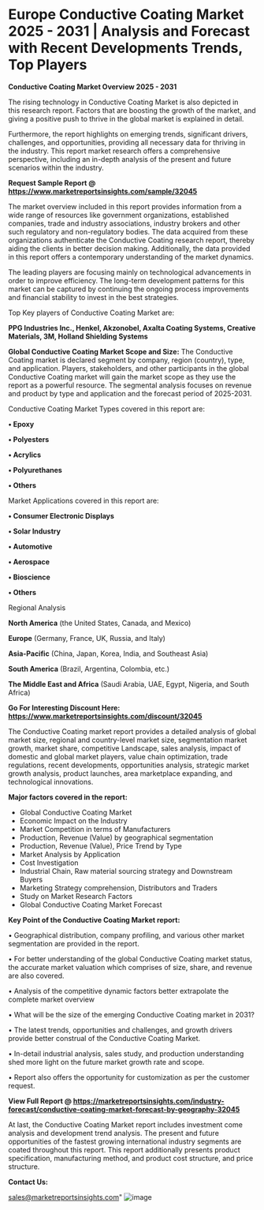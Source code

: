  # Europe Conductive Coating Market 2025 - 2031 | Analysis and Forecast with Recent Developments Trends, Top Players

<Strong> Conductive Coating Market Overview 2025 - 2031</strong>

The rising technology in Conductive Coating Market is also depicted in this research report. Factors that are boosting the growth of the market, and giving a positive push to thrive in the global market is explained in detail.

Furthermore, the report highlights on emerging trends, significant drivers, challenges, and opportunities, providing all necessary data for thriving in the industry. This report market research offers a comprehensive perspective, including an in-depth analysis of the present and future scenarios within the industry.

<strong>Request Sample Report @ <a href=https://www.marketreportsinsights.com/sample/32045>https://www.marketreportsinsights.com/sample/32045</a></strong>

The market overview included in this report provides information from a wide range of resources like government organizations, established companies, trade and industry associations, industry brokers and other such regulatory and non-regulatory bodies. The data acquired from these organizations authenticate the Conductive Coating research report, thereby aiding the clients in better decision making. Additionally, the data provided in this report offers a contemporary understanding of the market dynamics.

The leading players are focusing mainly on technological advancements in order to improve efficiency. The long-term development patterns for this market can be captured by continuing the ongoing process improvements and financial stability to invest in the best strategies.

Top Key players of Conductive Coating Market are:

<strong>PPG Industries Inc., Henkel, Akzonobel, Axalta Coating Systems, Creative Materials, 3M, Holland Shielding Systems</strong>

<strong><b>Global Conductive Coating Market Scope and Size:</b></strong>
The Conductive Coating market is declared segment by company, region (country), type, and application. Players, stakeholders, and other participants in the global Conductive Coating market will gain the market scope as they use the report as a powerful resource. The segmental analysis focuses on revenue and product by type and application and the forecast period of 2025-2031.

Conductive Coating Market Types covered in this report are:

<strong>• Epoxy

• Polyesters

• Acrylics

• Polyurethanes

• Others</strong>

Market Applications covered in this report are:

<strong>• Consumer Electronic Displays

• Solar Industry

• Automotive

• Aerospace

• Bioscience

• Others</strong> 

Regional Analysis

<strong>North America</strong> (the United States, Canada, and Mexico)

<strong>Europe</strong> (Germany, France, UK, Russia, and Italy)

<strong>Asia-Pacific</strong> (China, Japan, Korea, India, and Southeast Asia)

<strong>South America</strong> (Brazil, Argentina, Colombia, etc.)

<strong>The Middle East and Africa</strong> (Saudi Arabia, UAE, Egypt, Nigeria, and South Africa)

<strong>Go For Interesting Discount Here: <a href=https://www.marketreportsinsights.com/discount/32045>https://www.marketreportsinsights.com/discount/32045</a></strong>

The Conductive Coating market report provides a detailed analysis of global market size, regional and country-level market size, segmentation market growth, market share, competitive Landscape, sales analysis, impact of domestic and global market players, value chain optimization, trade regulations, recent developments, opportunities analysis, strategic market growth analysis, product launches, area marketplace expanding, and technological innovations.

<strong><b>Major factors covered in the report:</b></strong>
<ul>
  <li>Global Conductive Coating Market </li>
  <li>Economic Impact on the Industry</li>
  <li>Market Competition in terms of Manufacturers</li>
  <li>Production, Revenue (Value) by geographical segmentation</li>
  <li>Production, Revenue (Value), Price Trend by Type</li>
  <li>Market Analysis by Application</li>
  <li>Cost Investigation</li>
  <li>Industrial Chain, Raw material sourcing strategy and Downstream Buyers</li>
  <li>Marketing Strategy comprehension, Distributors and Traders</li>
  <li>Study on Market Research Factors</li>
  <li>Global Conductive Coating Market Forecast</li>
</ul>

<strong><b>Key Point of the Conductive Coating Market report:</b></strong>

• Geographical distribution, company profiling, and various other market segmentation are provided in the report.

• For better understanding of the global Conductive Coating market status, the accurate market valuation which comprises of size, share, and revenue are also covered.

• Analysis of the competitive dynamic factors better extrapolate the complete market overview

• What will be the size of the emerging Conductive Coating market in 2031?

• The latest trends, opportunities and challenges, and growth drivers provide better construal of the Conductive Coating Market.

• In-detail industrial analysis, sales study, and production understanding shed more light on the future market growth rate and scope.

• Report also offers the opportunity for customization as per the customer request.

<strong><b>View Full Report @ <a href=https://marketreportsinsights.com/industry-forecast/conductive-coating-market-forecast-by-geography-32045>https://marketreportsinsights.com/industry-forecast/conductive-coating-market-forecast-by-geography-32045</a></b></strong>


At last, the Conductive Coating Market report includes investment come analysis and development trend analysis. The present and future opportunities of the fastest growing international industry segments are coated throughout this report. This report additionally presents product specification, manufacturing method, and product cost structure, and price structure.

<strong>Contact Us:</strong>

sales@marketreportsinsights.com"
![image](https://github.com/user-attachments/assets/a8eeef4c-e08c-4b80-8b9b-77ce1e8b0bc8)
